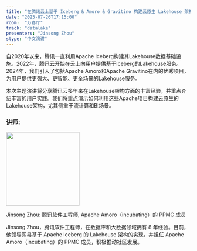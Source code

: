 ```yaml
---
title: "在腾讯云上基于 Iceberg & Amoro & Gravitino 构建云原生 Lakehouse 架构"
date: "2025-07-26T17:15:00"
room:  "万春厅"
track: "datalake"
presenters: "Jinsong Zhou"
stype: "中文演讲"
---
```


自2020年以来，腾讯一直利用Apache Iceberg构建其Lakehouse数据基础设施。2022年，腾讯云开始在云上向用户提供基于Iceberg的Lakehouse服务。2024年，我们引入了包括Apache Amoro和Apache Gravitino在内的优秀项目，为用户提供更强大、更智能、更全场景的Lakehouse服务。

本次主题演讲将分享腾讯云多年来在Lakehouse架构方面的丰富经验，并重点介绍丰富的用户实践。我们将重点演示如何利用这些Apache项目构建云原生的Lakehouse架构，尤其侧重于流计算和BI场景。

### 讲师:

<img src="https://sessionize.com/image/427b-400o400o1-XCDWSeV9FXWG42HjVudX9.jpg" width="200" />

Jinsong Zhou: 腾讯软件工程师, Apache Amoro（incubating）的 PPMC 成员

Jinsong Zhou，腾讯软件工程师，在数据库和大数据领域拥有 8 年经验。目前，他领导网易基于 Apache Iceberg 的 Lakehouse 架构的实现，并担任 Apache Amoro（incubating）的 PPMC 成员，积极推动社区发展。